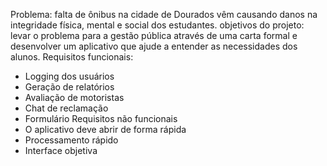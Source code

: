 Problema: falta de ônibus  na cidade de Dourados vêm causando danos na integridade física, mental e social dos estudantes. 
objetivos do projeto: levar o problema para a gestão pública através de uma carta formal e desenvolver um aplicativo que ajude a entender as necessidades dos alunos.
Requisitos funcionais:
* Logging dos usuários
* Geração de relatórios
* Avaliação de motoristas
* Chat de reclamação
* Formulário
Requisitos não funcionais
* O aplicativo deve abrir de forma rápida
* Processamento rápido
* Interface objetiva
